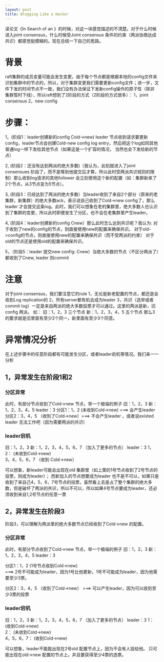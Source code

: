 ```yaml
---
layout: post
title: Blogging Like a Hacker
---
```

读论文《In Search of an 》的时候，对这一块感觉描述的不清楚。对于什么时候进入joint consensus，什么时候受Joint consensus 条件的约束（两派协商达成共识）都感觉挺模糊的。现在总结一下自己的思路。

# 背景
raft集群的成员变量可能会发生变更，由于每个节点都是根据本地的config文件来识别集群中的节点的，所以，对于集群变更我们需要更新config文件；进一步，文件下发的时间节点不一致，我们没有办法保证下发新config操作的原子性（除非 集群暂时下线），所以raft想到了2阶段的方式（2阶段的方式很多）：
1，joint consensus
2，new config

# 步骤：
1，(阶段1：leader创建新的config Cold->new) leader 节点收到请求要更新config，leader节点会创建Cold-new config log entry，然后把这个log如同其他普通log一样下发给其他节点（如果这是一个扩容的情况， 当然也会下发给新的节点）

2, (阶段2：还没有达到两派的绝大多数)（我认为，此刻就进入了joint consensues 阶段了，而不是等到他提交后才算，所以此时受两派共识规则的限制）那么收到log请求的其他follower 会立刻使用这个新的配置（如：集群新来了2个节点，从3节点变为5节点）。

3, (阶段3：已经达到了两派的绝大多数）当leader收到了来自2个部分（原来的老集群，新集群）的绝大多数ack，表示说自己收到了Cold->new config了，那么leader 才会提交这条log。此时，我们可以想象在老的集群里，绝大多数人也认识到了集群的变更，所以此时即便发生了分区，也不会在老集群里产生leader。

4, (阶段4：leader创建新的config Cnew）那么此时怎么达到共识呢？我认为:
对于收到了new的config的节点，则直接使用new的配置来确保共识。
对于old->config的节点，则直接使用new的配置来确保共识（而不受两派的约束）
对于old的节点还是使用old的配置来确保共识。

5，（阶段5：leader 提交new config: Cnew）当绝大多数的节点（不区分两派了）都收到了Cnew, leader 则commit


# 注意
对于joint consensus，我们要注意它的rule
1，无论是新老配置的节点，都还是会收到Log replication的
2，所有server都有机会成为leader
3，共识（选举或者commit log）一定是来自两派的绝大多数投票才可以通过。这里的两派是新，旧config 两派。
如：
旧：1，2，3 三个节点
新：1，2，3，4，5 五个节点
那么3的要求就是旧里面有至少2个同一，新里面有至少3个同意。


# 异常情况分析
在上述步骤中的任意阶段都有可能发生分区，或者leader宕机等情况。我们来一一分析
## 1，异常发生在阶段1和2
### 分区异常
此时，有部分节点收到了Cold->new 节点，举一个极端的例子
旧：1，2，3
新：1，2，3，4，5
leader：3
分区1：1，2         (未收到Cold->new)   ===> 会产生leader
分区2：3，4，5 （收到了Cold->new）===> 不会产生leader ，或者说existed leader 无法工作吧（因为需要两派的共识）

### leader宕机
旧：1，2，3
新：1，2，3，4，5，6，7 （加入了更多的节点）
leader：3
1，2：  (未收到Cold->new)   
3，4，5，6，7 （收到 Cold->new）

可以想象，新leader可能会出现在old 集群里（如上栗的1号节点收到了2号节点的投票，则成为leader）；
而新加入的节点想要成为leader 也不是不可以，如果只是收到了来自己4，5，6，7号节点的投票，虽然看上去是占了整个集群的绝大多数，但是破坏了两派的共识，所以不可以，所以如果4号节点要成为leader，还必须收到来自1,2号节点的任意一票

## 2，异常发生在阶段3
阶段3，可以理解为两派里的绝大多数节点已经收到了Cold->new 的配置。

### 分区异常
此时，有部分节点收到了Cold->new 节点，举一个极端的例子
旧：1，2，3
新：1，2，3，4，5
leader：3

分区1：1，2         (1号节点收到Cold->new)  
 ===> 2号不可能成为leader，因为1号比他更新，1号不可能成为leader，因为他需要至少3票。

分区2：3，4，5 （收到了Cold->new）
===> 可以产生leader，因为可以收到至少3票的投票

### leader宕机

旧：1，2，3
新：1，2，3，4，5，6，7 （加入了更多的节点）
leader：3
1：  (收到Cold->new)   
2：  (未收到Cold->new)   
4，5，6，7：  (收到Cold->new)   

可以想象，leader不能能出现在2号old 配置节点上，因为不会有人投给他。
只可能出现在old->new 配置的节点上。并且要获得至少4票的选票。
